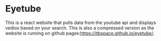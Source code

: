 # Eyetube

This is a react website that pulls data from the youtube api and displays vedios based on your search.
This is also a compressed version as the website is running on github pages:https://jtbspace.github.io/eyetube/.
